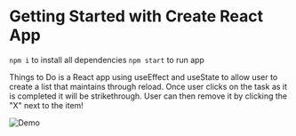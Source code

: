 # Getting Started with Create React App

`npm i` to install all dependencies
`npm start` to run app


Things to Do is a React app using useEffect and useState to allow user to create a list that maintains through reload. Once user clicks on the task as it is completed it will be strikethrough. User can then remove it by clicking the "X" next to the item!

![Demo](https://youtu.be/HNDHQmWxmgY)
